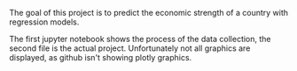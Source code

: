 The goal of this project is to predict the economic strength of a country with regression models.

The first jupyter notebook shows the process of the data collection, the second file is the actual project. Unfortunately not all graphics are displayed, as github isn't showing plotly graphics. 
